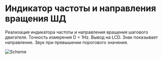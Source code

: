 # Индикатор частоты и направления вращения ШД

Реализация индикатора частоты и направления вращения шагового двигателя. Точность измерения D = 1Hz. Вывод на LCD. Знак показывает направление. Звук при превышении порогового значения.

![Scheme](scheme.bmp)
